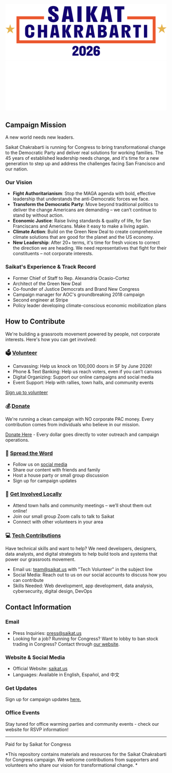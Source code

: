 ![Campaign Logo](logo-light-mode.svg#gh-light-mode-only)
![Campaign Logo](logo-dark-mode.svg#gh-dark-mode-only)

## **Campaign Mission**

A new world needs new leaders.

Saikat Chakrabarti is running for Congress to bring transformational change to the Democratic Party and deliver real solutions for working families. The 45 years of established leadership needs change, and it's time for a new generation to step up and address the challenges facing San Francisco and our nation.

### **Our Vision**

* **Fight Authoritarianism**: Stop the MAGA agenda with bold, effective leadership that understands the anti-Democratic forces we face.  
* **Transform the Democratic Party**: Move beyond traditional politics to deliver the change Americans are demanding – we can’t continue to stand by without action.   
* **Economic Justice**: Raise living standards & quality of life, for San Franciscans and Americans. Make it easy to make a living again.   
* **Climate Action**: Build on the Green New Deal to create comprehensive climate solutions that are good for the planet and the US economy.   
* **New Leadership**: After 20+ terms, it's time for fresh voices to correct the direction we are heading. We need representatives that fight for their constituents – not corporate interests.

### **Saikat's Experience & Track Record**

* Former Chief of Staff to Rep. Alexandria Ocasio-Cortez  
* Architect of the Green New Deal   
* Co-founder of Justice Democrats and Brand New Congress  
* Campaign manager for AOC's groundbreaking 2018 campaign  
* Second engineer at Stripe  
* Policy leader developing climate-conscious economic mobilization plans

## **How to Contribute**

We're building a grassroots movement powered by people, not corporate interests. Here's how you can get involved:

### **🗳️ [Volunteer](https://www.saikat.us/en/volunteer)**

* Canvassing: Help us knock on 100,000 doors in SF by June 2026\!  
* Phone & Text Banking: Help us reach voters, even if you can’t canvass  
* Digital Organizing: Support our online campaigns and social media  
* Event Support: Help with rallies, town halls, and community events

[Sign up to volunteer](https://www.saikat.us/en/volunteer)

### **💰 [Donate](https://secure.actblue.com/donate/saikat)**

We're running a clean campaign with NO corporate PAC money. Every contribution comes from individuals who believe in our mission.

[Donate Here](https://secure.actblue.com/donate/saikat) \- Every dollar goes directly to voter outreach and campaign operations.

### **📢 [Spread the Word](https://www.saikat.us/en/press)**

* Follow us on [social media](https://linktr.ee/Saikat2026)  
* Share our content with friends and family  
* Host a house party or small group discussion  
* Sign up for campaign updates

### **🤝 [Get Involved Locally](https://www.saikat.us/en/volunteer)**

* Attend town halls and community meetings – we’ll shout them out online\!  
* Join our small group Zoom calls to talk to Saikat  
* Connect with other volunteers in your area

### **💻 [Tech Contributions](https://www.saikat.us/en/volunteer)**

Have technical skills and want to help? We need developers, designers, data analysts, and digital strategists to help build tools and systems that power our grassroots movement.

* Email us: team@saikat.us with "Tech Volunteer" in the subject line  
* Social Media: Reach out to us on our social accounts to discuss how you can contribute  
* Skills Needed: Web development, app development, data analysis, cybersecurity, digital design, DevOps


## **Contact Information**


### **Email**

* Press Inquiries: press@saikat.us  
* Looking for a job? Running for Congress? Want to lobby to ban stock trading in Congress? Contact through [our website](https://www.saikat.us/en).

### **Website & Social Media**

* Official Website: [saikat.us](https://www.saikat.us/en)  
* Languages: Available in English, Español, and 中文

### **Get Updates**

Sign up for campaign updates [here.](https://www.saikat.us/en)

### **Office Events**

Stay tuned for office warming parties and community events \- check our website for RSVP information\! 

---

Paid for by Saikat for Congress

\*This repository contains materials and resources for the Saikat Chakrabarti for Congress campaign. We welcome contributions from supporters and volunteers who share our vision for transformational change. \*  
